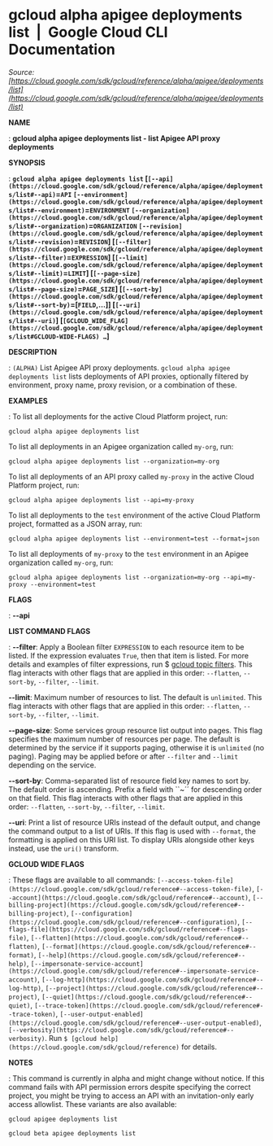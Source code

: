 # gcloud alpha apigee deployments list  |  Google Cloud CLI Documentation

*Source: [https://cloud.google.com/sdk/gcloud/reference/alpha/apigee/deployments/list](https://cloud.google.com/sdk/gcloud/reference/alpha/apigee/deployments/list)*

**NAME**

: **gcloud alpha apigee deployments list - list Apigee API proxy deployments**

**SYNOPSIS**

: **`gcloud alpha apigee deployments list` [`[--api](https://cloud.google.com/sdk/gcloud/reference/alpha/apigee/deployments/list#--api)`=`API` `[--environment](https://cloud.google.com/sdk/gcloud/reference/alpha/apigee/deployments/list#--environment)`=`ENVIRONMENT` `[--organization](https://cloud.google.com/sdk/gcloud/reference/alpha/apigee/deployments/list#--organization)`=`ORGANIZATION` `[--revision](https://cloud.google.com/sdk/gcloud/reference/alpha/apigee/deployments/list#--revision)`=`REVISION`] [`[--filter](https://cloud.google.com/sdk/gcloud/reference/alpha/apigee/deployments/list#--filter)`=`EXPRESSION`] [`[--limit](https://cloud.google.com/sdk/gcloud/reference/alpha/apigee/deployments/list#--limit)`=`LIMIT`] [`[--page-size](https://cloud.google.com/sdk/gcloud/reference/alpha/apigee/deployments/list#--page-size)`=`PAGE_SIZE`] [`[--sort-by](https://cloud.google.com/sdk/gcloud/reference/alpha/apigee/deployments/list#--sort-by)`=[`FIELD`,…]] [`[--uri](https://cloud.google.com/sdk/gcloud/reference/alpha/apigee/deployments/list#--uri)`] [`[GCLOUD_WIDE_FLAG](https://cloud.google.com/sdk/gcloud/reference/alpha/apigee/deployments/list#GCLOUD-WIDE-FLAGS) …`]**

**DESCRIPTION**

: `(ALPHA)` List Apigee API proxy deployments.
`gcloud alpha apigee deployments list` lists deployments of API
proxies, optionally filtered by environment, proxy name, proxy revision, or a
combination of these.

**EXAMPLES**

: To list all deployments for the active Cloud Platform project, run:

```
gcloud alpha apigee deployments list
```

To list all deployments in an Apigee organization called
``my-org``, run:

```
gcloud alpha apigee deployments list --organization=my-org
```

To list all deployments of an API proxy called
``my-proxy`` in the active Cloud Platform
project, run:

```
gcloud alpha apigee deployments list --api=my-proxy
```

To list all deployments to the ``test``
environment of the active Cloud Platform project, formatted as a JSON array,
run:

```
gcloud alpha apigee deployments list --environment=test --format=json
```

To list all deployments of ``my-proxy`` to the
``test`` environment in an Apigee organization
called ``my-org``, run:

```
gcloud alpha apigee deployments list --organization=my-org --api=my-proxy --environment=test
```

**FLAGS**

: **--api**

**LIST COMMAND FLAGS**

: **--filter**:
Apply a Boolean filter `EXPRESSION` to each resource item
to be listed. If the expression evaluates `True`, then that item is
listed. For more details and examples of filter expressions, run $ [gcloud topic filters](https://cloud.google.com/sdk/gcloud/reference/topic/filters). This flag
interacts with other flags that are applied in this order:
`--flatten`, `--sort-by`, `--filter`,
`--limit`.

**--limit**:
Maximum number of resources to list. The default is `unlimited`. This
flag interacts with other flags that are applied in this order:
`--flatten`, `--sort-by`, `--filter`,
`--limit`.

**--page-size**:
Some services group resource list output into pages. This flag specifies the
maximum number of resources per page. The default is determined by the service
if it supports paging, otherwise it is `unlimited` (no paging).
Paging may be applied before or after `--filter` and
`--limit` depending on the service.

**--sort-by**:
Comma-separated list of resource field key names to sort by. The default order
is ascending. Prefix a field with ``~´´ for descending order on that
field. This flag interacts with other flags that are applied in this order:
`--flatten`, `--sort-by`, `--filter`,
`--limit`.

**--uri**:
Print a list of resource URIs instead of the default output, and change the
command output to a list of URIs. If this flag is used with
`--format`, the formatting is applied on this URI list. To display
URIs alongside other keys instead, use the `uri()` transform.

**GCLOUD WIDE FLAGS**

: These flags are available to all commands: `[--access-token-file](https://cloud.google.com/sdk/gcloud/reference#--access-token-file)`,
`[--account](https://cloud.google.com/sdk/gcloud/reference#--account)`, `[--billing-project](https://cloud.google.com/sdk/gcloud/reference#--billing-project)`,
`[--configuration](https://cloud.google.com/sdk/gcloud/reference#--configuration)`,
`[--flags-file](https://cloud.google.com/sdk/gcloud/reference#--flags-file)`,
`[--flatten](https://cloud.google.com/sdk/gcloud/reference#--flatten)`, `[--format](https://cloud.google.com/sdk/gcloud/reference#--format)`, `[--help](https://cloud.google.com/sdk/gcloud/reference#--help)`, `[--impersonate-service-account](https://cloud.google.com/sdk/gcloud/reference#--impersonate-service-account)`,
`[--log-http](https://cloud.google.com/sdk/gcloud/reference#--log-http)`,
`[--project](https://cloud.google.com/sdk/gcloud/reference#--project)`, `[--quiet](https://cloud.google.com/sdk/gcloud/reference#--quiet)`, `[--trace-token](https://cloud.google.com/sdk/gcloud/reference#--trace-token)`, `[--user-output-enabled](https://cloud.google.com/sdk/gcloud/reference#--user-output-enabled)`,
`[--verbosity](https://cloud.google.com/sdk/gcloud/reference#--verbosity)`.
Run `$ [gcloud help](https://cloud.google.com/sdk/gcloud/reference)` for details.

**NOTES**

: This command is currently in alpha and might change without notice. If this
command fails with API permission errors despite specifying the correct project,
you might be trying to access an API with an invitation-only early access
allowlist. These variants are also available:

```
gcloud apigee deployments list
```

```
gcloud beta apigee deployments list
```